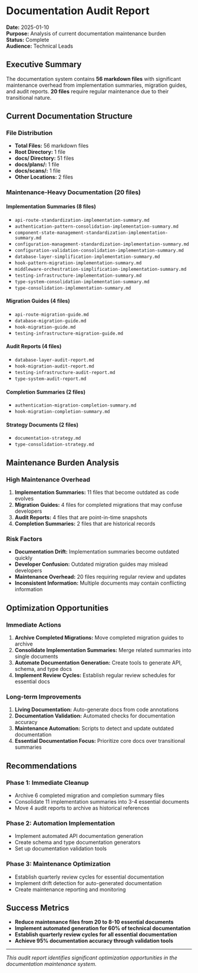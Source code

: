 # Documentation Audit Report

**Date:** 2025-01-10  
**Purpose:** Analysis of current documentation maintenance burden  
**Status:** Complete  
**Audience:** Technical Leads

## Executive Summary

The documentation system contains **56 markdown files** with significant maintenance overhead from implementation summaries, migration guides, and audit reports. **20 files** require regular maintenance due to their transitional nature.

## Current Documentation Structure

### File Distribution

- **Total Files:** 56 markdown files
- **Root Directory:** 1 file
- **docs/ Directory:** 51 files
- **docs/plans/:** 1 file
- **docs/scans/:** 1 file
- **Other Locations:** 2 files

### Maintenance-Heavy Documentation (20 files)

#### Implementation Summaries (8 files)

- `api-route-standardization-implementation-summary.md`
- `authentication-pattern-consolidation-implementation-summary.md`
- `component-state-management-standardization-implementation-summary.md`
- `configuration-management-standardization-implementation-summary.md`
- `configuration-validation-consolidation-implementation-summary.md`
- `database-layer-simplification-implementation-summary.md`
- `hook-pattern-migration-implementation-summary.md`
- `middleware-orchestration-simplification-implementation-summary.md`
- `testing-infrastructure-implementation-summary.md`
- `type-system-consolidation-implementation-summary.md`
- `type-consolidation-implementation-summary.md`

#### Migration Guides (4 files)

- `api-route-migration-guide.md`
- `database-migration-guide.md`
- `hook-migration-guide.md`
- `testing-infrastructure-migration-guide.md`

#### Audit Reports (4 files)

- `database-layer-audit-report.md`
- `hook-migration-audit-report.md`
- `testing-infrastructure-audit-report.md`
- `type-system-audit-report.md`

#### Completion Summaries (2 files)

- `authentication-migration-completion-summary.md`
- `hook-migration-completion-summary.md`

#### Strategy Documents (2 files)

- `documentation-strategy.md`
- `type-consolidation-strategy.md`

## Maintenance Burden Analysis

### High Maintenance Overhead

1. **Implementation Summaries:** 11 files that become outdated as code evolves
2. **Migration Guides:** 4 files for completed migrations that may confuse developers
3. **Audit Reports:** 4 files that are point-in-time snapshots
4. **Completion Summaries:** 2 files that are historical records

### Risk Factors

- **Documentation Drift:** Implementation summaries become outdated quickly
- **Developer Confusion:** Outdated migration guides may mislead developers
- **Maintenance Overhead:** 20 files requiring regular review and updates
- **Inconsistent Information:** Multiple documents may contain conflicting information

## Optimization Opportunities

### Immediate Actions

1. **Archive Completed Migrations:** Move completed migration guides to archive
2. **Consolidate Implementation Summaries:** Merge related summaries into single documents
3. **Automate Documentation Generation:** Create tools to generate API, schema, and type docs
4. **Implement Review Cycles:** Establish regular review schedules for essential docs

### Long-term Improvements

1. **Living Documentation:** Auto-generate docs from code annotations
2. **Documentation Validation:** Automated checks for documentation accuracy
3. **Maintenance Automation:** Scripts to detect and update outdated documentation
4. **Essential Documentation Focus:** Prioritize core docs over transitional summaries

## Recommendations

### Phase 1: Immediate Cleanup

- Archive 6 completed migration and completion summary files
- Consolidate 11 implementation summaries into 3-4 essential documents
- Move 4 audit reports to archive as historical references

### Phase 2: Automation Implementation

- Implement automated API documentation generation
- Create schema and type documentation generators
- Set up documentation validation tools

### Phase 3: Maintenance Optimization

- Establish quarterly review cycles for essential documentation
- Implement drift detection for auto-generated documentation
- Create maintenance reporting and monitoring

## Success Metrics

- **Reduce maintenance files from 20 to 8-10 essential documents**
- **Implement automated generation for 60% of technical documentation**
- **Establish quarterly review cycles for all essential documentation**
- **Achieve 95% documentation accuracy through validation tools**

---

_This audit report identifies significant optimization opportunities in the documentation maintenance system._
